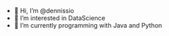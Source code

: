 - 👋 Hi, I’m @dennissio
- 👀 I’m interested in DataScience
- 🌱 I’m currently programming with Java and Python
